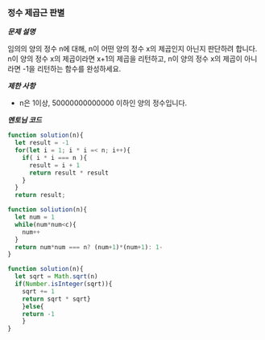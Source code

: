 ### 정수 제곱근 판별

**_문제 설명_**

임의의 양의 정수 n에 대해, n이 어떤 양의 정수 x의 제곱인지 아닌지 판단하려 합니다.
n이 양의 정수 x의 제곱이라면 x+1의 제곱을 리턴하고, n이 양의 정수 x의 제곱이 아니라면 -1을 리턴하는 함수를 완성하세요.

**_제한 사항_**

- n은 1이상, 50000000000000 이하인 양의 정수입니다.

**_멘토님 코드_**

```javascript
function solution(n){
  let result = -1
  for(let i = 1; i * i =< n; i++){
    if( i * i === n ){
      result = i + 1
      return result * result
    }
  }
  return result;

```

``` javascript
function soliution(n){
  let num = 1
  while(num*num<c){
    num++
  }
  return num*num === n? (num+1)*(num+1): 1-
}
```

``` javascript
function solution(n){
  let sqrt = Math.sqrt(n)
  if(Number.isInteger(sqrt)){
    sqrt += 1
    return sqrt * sqrt}
	}else{
  	return -1
	}
}
```

